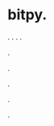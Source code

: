# bitpy.
.
.
.
.












.






















































.
























.



























.

















































































.



















































